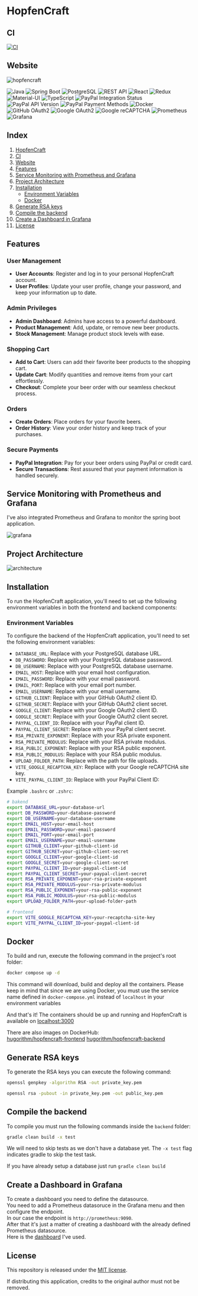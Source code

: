 # HopfenCraft

## CI
[![CI](https://github.com/hugorithm/HopfenCraft/actions/workflows/gradle.yml/badge.svg?branch=master)](https://github.com/hugorithm/HopfenCraft/actions/workflows/gradle.yml)  

## Website    

![hopfencraft](frontend/public/homepage.gif)

![Java](https://img.shields.io/badge/-Java-007396?style=flat&logo=java&logoColor=white)
![Spring Boot](https://img.shields.io/badge/-Spring%20Boot-6DB33F?style=flat&logo=spring&logoColor=white)
![PostgreSQL](https://img.shields.io/badge/-PostgreSQL-336791?style=flat&logo=postgresql&logoColor=white)
![REST API](https://img.shields.io/badge/-REST%20API-FF5733?style=flat)
![React](https://img.shields.io/badge/-React-61DAFB?style=flat&logo=react&logoColor=white)
![Redux](https://img.shields.io/badge/-Redux-764ABC?style=flat&logo=redux&logoColor=white)
![Material-UI](https://img.shields.io/badge/-Material%20UI-0081CB?style=flat&logo=material-ui&logoColor=white)
![TypeScript](https://img.shields.io/badge/-TypeScript-3178C6?style=flat&logo=typescript&logoColor=white)
![PayPal Integration Status](https://img.shields.io/badge/PayPal%20Integration-Success-brightgreen)
![PayPal API Version](https://img.shields.io/badge/PayPal%20API%20Version-v2.0-blue)
![PayPal Payment Methods](https://img.shields.io/badge/Payment%20Methods-PayPal%2C%20Credit%20Card-orange)
![Docker](https://img.shields.io/badge/Docker-Container-blue?style=flat&logo=docker)
![GitHub OAuth2](https://img.shields.io/badge/GitHub%20OAuth2-Success-181717?style=flat&logo=github)
![Google OAuth2](https://img.shields.io/badge/Google%20OAuth2-Success-4285F4?style=flat&logo=google)
![Google reCAPTCHA](https://img.shields.io/badge/Google%20reCAPTCHA-Success-43A047?style=flat&logo=google)
![Prometheus](https://img.shields.io/badge/Prometheus-Monitoring-yellow?style=flat&logo=prometheus&logoColor=white)
![Grafana](https://img.shields.io/badge/Grafana-Dashboard-orange?style=flat&logo=grafana&logoColor=white)


## Index

1. [HopfenCraft](#hopfencraft)
2. [CI](#ci)
3. [Website](#website)
4. [Features](#features)
5. [Service Monitoring with Prometheus and Grafana](#service-monitoring-with-prometheus-and-grafana)
6. [Project Architecture](#project-architecture)
7. [Installation](#installation)
   - [Environment Variables](#environment-variables)
   - [Docker](#docker)
8. [Generate RSA keys](#generate-rsa-keys)
9. [Compile the backend](#compile-the-backend)
10. [Create a Dashboard in Grafana](#create-a-dashboard-in-grafana)
11. [License](#license)

## Features

### User Management
- **User Accounts**: Register and log in to your personal HopfenCraft account.
- **User Profiles**: Update your user profile, change your password, and keep your information up to date.

### Admin Privileges
- **Admin Dashboard**: Admins have access to a powerful dashboard.
- **Product Management**: Add, update, or remove new beer products.
- **Stock Management**: Manage product stock levels with ease.

### Shopping Cart
- **Add to Cart**: Users can add their favorite beer products to the shopping cart.
- **Update Cart**: Modify quantities and remove items from your cart effortlessly.
- **Checkout**: Complete your beer order with our seamless checkout process.

### Orders
- **Create Orders**: Place orders for your favorite beers.
- **Order History**: View your order history and keep track of your purchases.

### Secure Payments
- **PayPal Integration**: Pay for your beer orders using PayPal or credit card.
- **Secure Transactions**: Rest assured that your payment information is handled securely.

## Service Monitoring with Prometheus and Grafana

I've also integrated Prometheus and Grafana to monitor the spring boot application.  

![grafana](imgs/grafana.gif)

## Project Architecture
![architecture](imgs/architecture-dark.png)

## Installation

To run the HopfenCraft application, you'll need to set up the following environment variables in both the frontend and backend components:

### Environment Variables

To configure the backend of the HopfenCraft application, you'll need to set the following environment variables:

- `DATABASE_URL`: Replace with your PostgreSQL database URL.
- `DB_PASSWORD`: Replace with your PostgreSQL database password.
- `DB_USERNAME`: Replace with your PostgreSQL database username.
- `EMAIL_HOST`: Replace with your email host configuration.
- `EMAIL_PASSWORD`: Replace with your email password.
- `EMAIL_PORT`: Replace with your email port number.
- `EMAIL_USERNAME`: Replace with your email username.
- `GITHUB_CLIENT`: Replace with your GitHub OAuth2 client ID.
- `GITHUB_SECRET`: Replace with your GitHub OAuth2 client secret.
- `GOOGLE_CLIENT`: Replace with your Google OAuth2 client ID.
- `GOOGLE_SECRET`: Replace with your Google OAuth2 client secret.
- `PAYPAL_CLIENT_ID`: Replace with your PayPal client ID.
- `PAYPAL_CLIENT_SECRET`: Replace with your PayPal client secret.
- `RSA_PRIVATE_EXPONENT`: Replace with your RSA private exponent.
- `RSA_PRIVATE_MODULUS`: Replace with your RSA private modulus.
- `RSA_PUBLIC_EXPONENT`: Replace with your RSA public exponent.
- `RSA_PUBLIC_MODULUS`: Replace with your RSA public modulus.
- `UPLOAD_FOLDER_PATH`: Replace with the path for file uploads.
- `VITE_GOOGLE_RECAPTCHA_KEY`: Replace with your Google reCAPTCHA site key.
- `VITE_PAYPAL_CLIENT_ID`: Replace with your PayPal Client ID:

Example `.bashrc` or `.zshrc`:
```zsh
# bakend
export DATABASE_URL=your-database-url
export DB_PASSWORD=your-database-password
export DB_USERNAME=your-database-username
export EMAIL_HOST=your-email-host
export EMAIL_PASSWORD=your-email-password
export EMAIL_PORT=your-email-port
export EMAIL_USERNAME=your-email-username
export GITHUB_CLIENT=your-github-client-id
export GITHUB_SECRET=your-github-client-secret
export GOOGLE_CLIENT=your-google-client-id
export GOOGLE_SECRET=your-google-client-secret
export PAYPAL_CLIENT_ID=your-paypal-client-id
export PAYPAL_CLIENT_SECRET=your-paypal-client-secret
export RSA_PRIVATE_EXPONENT=your-rsa-private-exponent
export RSA_PRIVATE_MODULUS=your-rsa-private-modulus
export RSA_PUBLIC_EXPONENT=your-rsa-public-exponent
export RSA_PUBLIC_MODULUS=your-rsa-public-modulus
export UPLOAD_FOLDER_PATH=your-upload-folder-path

# frontend
export VITE_GOOGLE_RECAPTCHA_KEY=your-recaptcha-site-key
export VITE_PAYPAL_CLIENT_ID=your-paypal-client-id
```
## Docker

To build and run, execute the following command in the project's root folder:
```zsh
docker compose up -d
```
This command will download, build and deploy all the containers.
Please keep in mind that since we are using Docker, you must use the service name defined in `docker-compose.yml` instead of `localhost` in your environment variables

And that's it! The containers should be up and running and HopfenCraft is available on [localhost:3000](http:localhost:3000)

There are also images on DockerHub:  
[hugorithm/hopfencraft-frontend](https://hub.docker.com/r/hugorithm/hopfencraft-frontend)
[hugorithm/hopfencraft-backend](https://hub.docker.com/r/hugorithm/hopfencraft-backend)

## Generate RSA keys

To generate the RSA keys you can execute the following command:
```zsh
openssl genpkey -algorithm RSA -out private_key.pem
```
```zsh
openssl rsa -pubout -in private_key.pem -out public_key.pem
```

## Compile the backend

To compile  you must run the following commands inside the `backend` folder:
```zsh
gradle clean build -x test
```
We will need to skip tests as we don't have a database yet.
The `-x test` flag indicates gradle to skip the test task.

If you have already setup a database just run `gradle clean build`

## Create a Dashboard in Grafana

To create a dashboard you need to define the datasource.  
You need to add a Prometheus datasoruce in the Grafana menu and then configure the endpoint.  
In our case the endpoint is `http://prometheus:9090`.   
After that it's just a matter of creating a dashboard with the already defined Prometheus datasource.  
Here is the [dashboard](https://grafana.com/grafana/dashboards/4701-jvm-micrometer/) I've used.  

## License

This repository is released under the [MIT license](https://opensource.org/licenses/MIT).

If distributing this application, credits to the original author must not be removed.
